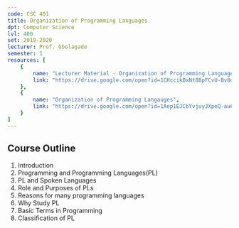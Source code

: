 ```yaml
---
code: CSC 401
title: Organization of Programming Languages
dpt: Computer Science
lvl: 400
set: 2019-2020
lecturer: Prof. Gbolagade
semester: 1
resources: [
    {
        name: "Lecturer Material - Organization of Programming Languages",
        link: "https://drive.google.com/open?id=1CHccikBxNt88pFCvU-Bv8dKqFZKoKg5Q"
    },
    {
        name: "Organization of Programming Langauges",
        link: "https://drive.google.com/open?id=1Aep1EJCbYvjuyJXpeQ-au6tG8tYJui21"
    }
]
---
```


## Course Outline

1. Introduction
2. Programming and Programming Languages(PL)
3. PL and Spoken Languages
4. Role and Purposes of PLs
5. Reasons for many programming languages
6. Why Study PL
7. Basic Terms in Programming
8. Classification of PL